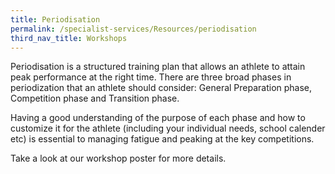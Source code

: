 ```yaml
---
title: Periodisation
permalink: /specialist-services/Resources/periodisation
third_nav_title: Workshops
---
```



Periodisation is a structured training plan that allows an athlete to attain peak performance at the right time.  There are three broad phases in periodization that an athlete should consider: General Preparation phase, Competition phase and Transition phase.  

Having a good understanding of the purpose of each phase and how to customize it for the athlete (including your individual needs, school calender etc) is essential to managing fatigue and peaking at the key competitions.

Take a look at our workshop poster for more details.  [](/files/workshops-by-tp/Sports%20Leaders%20Workhop_Periodisation.pdf)
